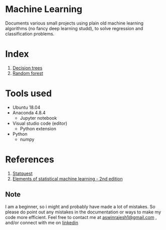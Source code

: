 # Machine Learning

Documents various small projects using plain old machine learning algorithms (no fancy deep learning studd), to solve regression and classification problems.

# Index

1. [Decision trees](./decision_trees/readme.md)
2. [Random forest](./random_forest/readme.md)


# Tools used

- Ubuntu 18.04
- Anaconda 4.8.4
  - Jupyter notebook
- Visual studio code (editor)
  - Python extension
- Python
  - numpy

# References

1. [Statquest](https://statquest.org/)
2. [Elements of statistical machine learning - 2nd edition](https://web.stanford.edu/~hastie/Papers/ESLII.pdf)

## Note

 I am a beginner, so i might and probably have made a lot of mistakes. So please do point out any mistakes in the documentation or ways to make my code more efficient. Feel free to contact me at aswinrajesh1@gmail.com , and/or connect with me on [linkedin](https://www.linkedin.com/in/ashwin-rajesh-b9556617b/)